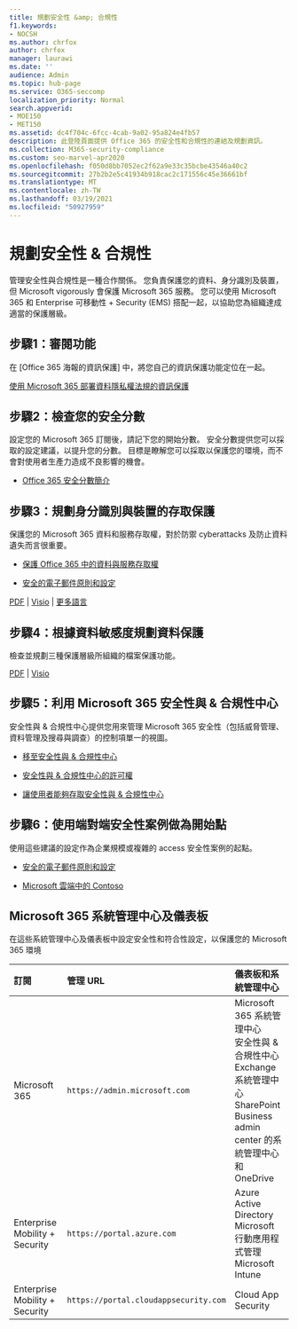 ```yaml
---
title: 規劃安全性 &amp; 合規性
f1.keywords:
- NOCSH
ms.author: chrfox
author: chrfox
manager: laurawi
ms.date: ''
audience: Admin
ms.topic: hub-page
ms.service: O365-seccomp
localization_priority: Normal
search.appverid:
- MOE150
- MET150
ms.assetid: dc4f704c-6fcc-4cab-9a02-95a824e4fb57
description: 此登陸頁面提供 Office 365 的安全性和合規性的連結及規劃資訊。
ms.collection: M365-security-compliance
ms.custom: seo-marvel-apr2020
ms.openlocfilehash: f050d8bb7052ec2f62a9e33c35bcbe43546a40c2
ms.sourcegitcommit: 27b2b2e5c41934b918cac2c171556c45e36661bf
ms.translationtype: MT
ms.contentlocale: zh-TW
ms.lasthandoff: 03/19/2021
ms.locfileid: "50927959"
---
```

# <a name="plan-for-security-amp-compliance"></a>規劃安全性 &amp; 合規性

管理安全性與合規性是一種合作關係。 您負責保護您的資料、身分識別及裝置，但 Microsoft vigorously 會保護 Microsoft 365 服務。 您可以使用 Microsoft 365 和 Enterprise 可移動性 + Security (EMS) 搭配一起，以協助您為組織達成適當的保護層級。
  
## <a name="step-1-review-capabilities"></a>步驟1：審閱功能

在 [Office 365 海報的資訊保護] 中，將您自己的資訊保護功能定位在一起。 
  
[使用 Microsoft 365 部署資料隱私權法規的資訊保護](../solutions/information-protection-deploy.md?view=o365-worldwide)
  
## <a name="step-2-check-your-secure-score"></a>步驟2：檢查您的安全分數

設定您的 Microsoft 365 訂閱後，請記下您的開始分數。 安全分數提供您可以採取的設定建議，以提升您的分數。 目標是瞭解您可以採取以保護您的環境，而不會對使用者生產力造成不良影響的機會。
  
- [Office 365 安全分數簡介](../security/mtp/microsoft-secure-score.md)
    
## <a name="step-3-plan-access-protection-for-identity-and-devices"></a>步驟3：規劃身分識別與裝置的存取保護

保護您的 Microsoft 365 資料和服務存取權，對於防禦 cyberattacks 及防止資料遺失而言很重要。
  
- [保護 Office 365 中的資料與服務存取權](protect-access-to-data-and-services.md)
    
- [安全的電子郵件原則和設定](../security/office-365-security/secure-email-recommended-policies.md)
    
[PDF](https://go.microsoft.com/fwlink/p/?linkid=841656) | [Visio](https://go.microsoft.com/fwlink/p/?linkid=841657) | [更多語言](https://www.microsoft.com/download/details.aspx?id=55032)
  
## <a name="step-4-plan-data-protection-based-on-data-sensitivity"></a>步驟4：根據資料敏感度規劃資料保護

檢查並規劃三種保護層級所組織的檔案保護功能。
  
[PDF](https://download.microsoft.com/download/7/8/9/789645A5-BD10-4541-BC33-F8D1EFF5E911/MSFT_cloud_architecture_O365%20file%20protection.pdf) | [Visio](https://download.microsoft.com/download/7/8/9/789645A5-BD10-4541-BC33-F8D1EFF5E911/MSFT_cloud_architecture_O365%20file%20protection.vsdx)
  
## <a name="step-5-leverage-the-microsoft-365-security-amp-compliance-center"></a>步驟5：利用 Microsoft 365 安全性與 &amp; 合規性中心

安全性與 &amp; 合規性中心提供您用來管理 Microsoft 365 安全性（包括威脅管理、資料管理及搜尋與調查）的控制項單一的視圖。 
  
- [移至安全性與 &amp; 合規性中心](./microsoft-365-compliance-center.md)
    
- [安全性與 &amp; 合規性中心的許可權](~/security/office-365-security/protect-against-threats.md)
    
- [讓使用者能夠存取安全性與 &amp; 合規性中心](~/security/office-365-security/grant-access-to-the-security-and-compliance-center.md)
    
## <a name="step-6-use-end-to-end-security-scenarios-as-starting-points"></a>步驟6：使用端對端安全性案例做為開始點

使用這些建議的設定作為企業規模或複雜的 access 安全性案例的起點。
  
- [安全的電子郵件原則和設定](../security/office-365-security/secure-email-recommended-policies.md)
    
- [Microsoft 雲端中的 Contoso](../enterprise/contoso-case-study.md)
    
## <a name="microsoft-365-admin-centers-and-dashboards"></a>Microsoft 365 系統管理中心及儀表板

在這些系統管理中心及儀表板中設定安全性和符合性設定，以保護您的 Microsoft 365 環境
  
|**訂閱**|**管理 URL**|**儀表板和系統管理中心**|
|:-----|:-----|:-----|
|Microsoft 365  <br/> |`https://admin.microsoft.com`  <br/> | Microsoft 365 系統管理中心  <br/>  安全性與 &amp; 合規性中心  <br/>  Exchange 系統管理中心  <br/>  SharePoint Business admin center 的系統管理中心和 OneDrive  <br/> |
|Enterprise Mobility + Security  <br/> |`https://portal.azure.com`  <br/> | Azure Active Directory  <br/>  Microsoft 行動應用程式管理  <br/>  Microsoft Intune  <br/> |
|Enterprise Mobility + Security  <br/> |`https://portal.cloudappsecurity.com`  <br/> | Cloud App Security  <br/> |